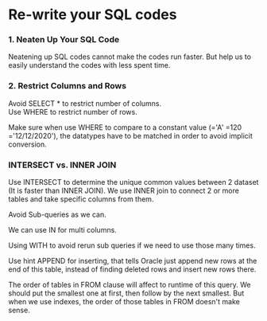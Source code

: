 # Re-write your SQL codes

### 1. Neaten Up Your SQL Code</br>
Neatening up SQL codes cannot make the codes run faster. But help us to easily understand the codes with less spent time.</br>


### 2. Restrict Columns and Rows</br>
Avoid SELECT * to restrict number of columns.</br>
Use WHERE to restrict number of rows.</br>



Make sure when use WHERE to compare to a constant value (='A' =120 ='12/12/2020'), the datatypes have to be matched in order to avoid implicit conversion.

### INTERSECT vs. INNER JOIN
Use INTERSECT to determine the unique common values between 2 dataset (It is faster than INNER JOIN). 
We use INNER join to connect 2 or more tables and take specific columns from them.

Avoid Sub-queries as we can.

We can use IN for multi columns.

Using WITH to avoid rerun sub queries if we need to use those many times.

Use hint APPEND for inserting, that tells Oracle just append new rows at the end of this table, instead of finding deleted rows and insert new rows there.

The order of tables in FROM clause will affect to runtime of this query. 
We should put the smallest one at first, then follow by the next smallest. 
But when we use indexes, the order of those tables in FROM doesn't make sense.
